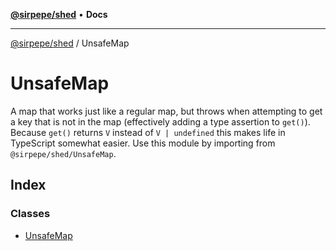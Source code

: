 [**@sirpepe/shed**](../README.md) • **Docs**

***

[@sirpepe/shed](../README.md) / UnsafeMap

# UnsafeMap

A map that works just like a regular map, but throws when attempting to get a
key that is not in the map (effectively adding a type assertion to `get()`).
Because `get()` returns `V` instead of `V | undefined` this makes life in
TypeScript somewhat easier. Use this module by importing from
`@sirpepe/shed/UnsafeMap`.

## Index

### Classes

- [UnsafeMap](classes/UnsafeMap.md)
